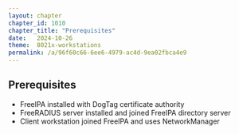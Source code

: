 ```yaml
---
layout: chapter
chapter_id: 1010
chapter_title: "Prerequisites"
date:   2024-10-26
theme:  8021x-workstations
permalink: /a/96f60c66-6ee6-4979-ac4d-9ea02fbca4e9
---
```




## Prerequisites

* FreeIPA installed with DogTag certificate authority
* FreeRADIUS server installed and joined FreeIPA directory server
* Client workstation joined FreeIPA and uses NetworkManager

